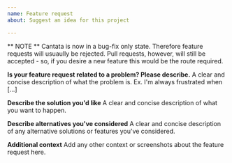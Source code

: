 ```yaml
---
name: Feature request
about: Suggest an idea for this project

---
```


** NOTE ** Cantata is now in a bug-fix only state. Therefore feature requests will usuaully be rejected. Pull requests, however, will still be accepted - so, if you desire a new feature this would be the route required.

**Is your feature request related to a problem? Please describe.**
A clear and concise description of what the problem is. Ex. I'm always frustrated when [...]

**Describe the solution you'd like**
A clear and concise description of what you want to happen.

**Describe alternatives you've considered**
A clear and concise description of any alternative solutions or features you've considered.

**Additional context**
Add any other context or screenshots about the feature request here.

